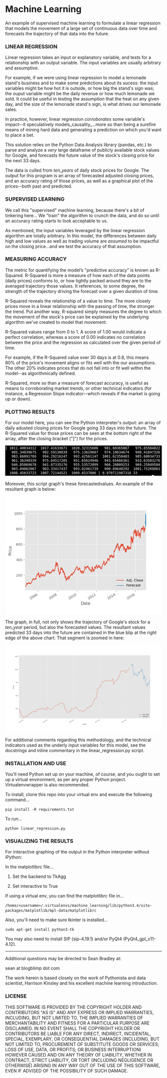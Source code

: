 # Machine Learning

An example of supervised machine learning to formulate a linear 
regression that models the movement of a large set of continuous data
over time and forecasts the trajectory of that data into the future.

### LINEAR REGRESSION

Linear regression takes an input or explanatory variable, and tests for
a relationship with an output variable. The input variables are usually
arbitrary and assumptive.

For example, if we were using linear regression to model a lemonade stand's business and to make some predictions about its sucess: the input variables 
might be how hot it is outside, or how big the stand's sign was; the ouput 
variable might be the daily revenue or how much lemonade we sold. It
could be useful in testing the assumption that the heat on any given day, 
and the size of the lemonade stand's sign, is what drives our lemonade sales.

In practice, however, linear regression _corroborates_ some variable's 
impact--it speculatively models_causality_...more so than being a surefire 
means of mining hard data and generating a prediction on which you'd want 
to place a bet.

This solution relies on the Python Data Analysis library (pandas, etc.) 
to parse and analyze a _very_ large dataframe of publicly available stock 
values for Google, and forecasts the future value of the stock's closing
price for the next 33 days. 

The data is culled from _ten_years_ of daily stock prices for Google. 
The output for this program is an array of forecasted adjusted closing 
prices, and an accuracy rating of those prices, as well as a graphical
plot of the prices--both past and predicted.

### SUPERVISED LEARNING

We call this "supervised" machine learning, because there's a bit of tinkering
here... We "train" the algorithm to crunch the data, and do so until an 
accuracy rating starts to look acceptable to us.

As mentioned, the input variables leveraged by the linear regression algorithm
are totally arbitrary. In this model, the differences between daily high 
and low values as well as trading volume are _assumed_ to be impactful on 
the closing price...and we test the accuracy of that assumption.

### MEASURING ACCURACY

The metric for quantifying the model’s "predictive accuracy" is known as 
R-Squared. R-Squared is more a measure of how each of the data points 
(daily prices) conforms to, or how tightly packed around they are to the
averaged trajectory those values. It references, to some degree, the strength 
of the trajectory driving the forecast over a given duration of time.

R-Squared reveals the relationship of a value to time. The more closely 
prices move in a linear relationship with the passing of time, the stronger 
the trend. Put another way, R-squared simply measures the degree to which the movement of the stock's price can be explained by the underlying algorithm
we've created to model that movement.

R-Squared values range from 0 to 1. A score of 1.00 would indicate a perfect correlation, whereas a score of 0.00 indicates no correlation between the 
price and the regression as calculated over the given period of time. 

For example, if the R-Squared value over 30 days is at 0.8, this means  
80% of the price's movement aligns or fits well with the our assumptions. 
The other 20% indicates prices that do not fall into or fit well within 
the model--as algorithmically defined.

R-Squared, more so than a measure of forecast accuracy, is useful as means
to corroborating market trends, or other technical indicators (for instance,
a Regression Slope indicator--which reveals if the market is going up
or down).

### PLOTTING RESULTS

For our model here, you can see the Python interpreter's output: an array 
of daily adusted closing prices for Google going 33 days into the future. 
The R-Squared value for those prices can be seen at the bottom right of 
the array, after the closing bracket ("]") for the prices.

![Google Stock Prices -- Array and Accuracy](https://raw.githubusercontent.com/seanbradley/machine_learning/master/array_and_accuracy.png) 

Moreover, this script graph's these forecastedvalues. An example of the 
resultant graph is below:

![Google Stock Prices -- Graph](https://raw.githubusercontent.com/seanbradley/machine_learning/master/graph.png) 

The graph, in full, not only shows the trajectory of Google's stock for 
a _ten_year_ period, but also the forecasted values. The resultant values 
predicted 33 days into the future are contained in the blue blip at the 
right edge of the above chart. That segment is zoomed in here:

![Google Stock Prices -- Zoomed](https://raw.githubusercontent.com/seanbradley/machine_learning/master/graph--zoomed.png) 

For additional comments regarding this methodology, and the technical 
indicators used as the underly input variables for this model, see 
the docstrings and inline commentary in the linear_regression.py script.

### INSTALLATION AND USE

You'll need Python set up on your machine, of course, and you ought to set 
up a virtual environment, as per any proper Python project. Virtualenvwrapper 
is also recommended.

To install, clone this repo into your virtual env and execute the following 
command...

    pip install -R requirements.txt

To run...
    
    python linear_regression.py

### VISUALIZING THE RESULTS

For interactive graphing of the output in the Python interpreter without 
iPython:

In the matplotlibrc file...

1) Set the backend to TkAgg 

2) Set interactive to True

If using a virtual env, you can find the matplotlibrc file in...

    /home/<username>/.virtualenvs/machine_learning/lib/python3.4/site-packages/matplotlib/mpl-data/matplotlibrc

Also, you'll need to make sure tkinter is installed...

    sudo apt-get install python3-tk

You may also need to install SIP (sip-4.19.1) and/or PyQt4 (PyQt4_gpl_x11-4.12).

------------------------------------------------------------------------

Additional questions may be directed to Sean Bradley at:

sean at blogblimp dot com

The work herein is based closely on the work of Pythonista and data scientist, 
Harrison Kinsley and his excellent machine learning introduction.

### LICENSE

THIS SOFTWARE IS PROVIDED BY THE COPYRIGHT HOLDER AND CONTRIBUTORS "AS IS" AND ANY EXPRESS OR IMPLIED WARRANTIES, INCLUDING, BUT NOT LIMITED TO, THE IMPLIED WARRANTIES OF MERCHANTABILITY AND FITNESS FOR A PARTICULAR PURPOSE ARE DISCLAIMED. IN NO EVENT SHALL THE COPYRIGHT HOLDER OR CONTRIBUTORS BE LIABLE FOR ANY DIRECT, INDIRECT, INCIDENTAL, SPECIAL, EXEMPLARY, OR CONSEQUENTIAL DAMAGES (INCLUDING, BUT NOT LIMITED TO, PROCUREMENT OF SUBSTITUTE GOODS OR SERVICES; LOSS OF USE, DATA, OR PROFITS; OR BUSINESS INTERRUPTION) HOWEVER CAUSED AND ON ANY THEORY OF LIABILITY, WHETHER IN CONTRACT, STRICT LIABILITY, OR TORT (INCLUDING NEGLIGENCE OR OTHERWISE) ARISING IN ANY WAY OUT OF THE USE OF THIS SOFTWARE, EVEN IF ADVISED OF THE POSSIBILITY OF SUCH DAMAGE.
